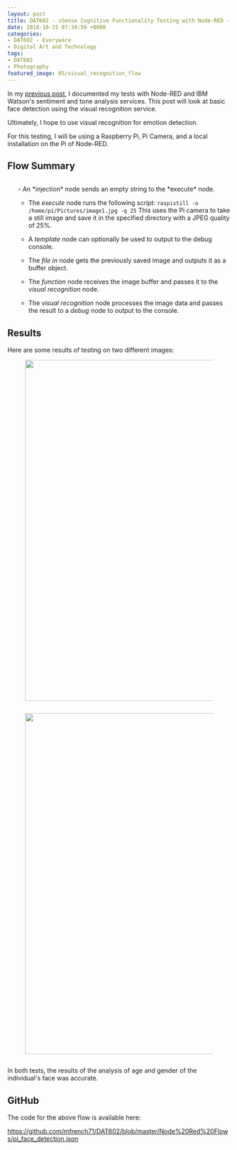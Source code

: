 ```yaml
---
layout: post
title: DAT602 - uSense Cognitive Functionality Testing with Node-RED - Visual Recognition
date: 2018-10-31 07:34:59 +0000
categories:
- DAT602 - Everyware
- Digital Art and Technology
tags:
- DAT602
- Photography
featured_image: 05/visual_recognition_flow
---
```

<p>In my <a href="{{ site.baseurl }}/dat602-usense-cognitive-functionality-testing-with-node-red-sentiment-and-tone/">previous post</a>, I documented my tests with Node-RED and IBM Watson's sentiment and tone analysis services. This post will look at basic face detection using the visual recognition service.</p>

Ultimately, I hope to use visual recognition for emotion detection.

For this testing, I will be using a Raspberry Pi, Pi Camera, and a local installation on the Pi of Node-RED.

## Flow Summary

<figure><a href="https://res.cloudinary.com/circleseven/image/upload/q_auto,f_auto/05/visual_recognition_flow"><img src="https://res.cloudinary.com/circleseven/image/upload/c_limit,w_800,h_800,q_auto,f_auto/05/visual_recognition_flow" srcset="https://res.cloudinary.com/circleseven/image/upload/c_limit,w_400,q_auto,f_auto/05/visual_recognition_flow 400w, https://res.cloudinary.com/circleseven/image/upload/c_limit,w_800,q_auto,f_auto/05/visual_recognition_flow 800w, https://res.cloudinary.com/circleseven/image/upload/c_limit,w_1200,q_auto,f_auto/05/visual_recognition_flow 1200w" sizes="(max-width: 768px) 100vw, 800px" alt="" loading="lazy"></a></figure>

<ol>- An *injection* node sends an empty string to the *execute* node.

- The *execute* node runs the following script: <code>raspistill -o /home/pi/Pictures/image1.jpg -q 25</code> This uses the Pi camera to take a still image and save it in the specified directory with a JPEG quality of 25%.

- A *template* node can optionally be used to output to the debug console.

- The *file in* node gets the previously saved image and outputs it as a buffer object.

- The *function* node receives the image buffer and passes it to the *visual recognition* node.

- The *visual recognition* node processes the image data and passes the result to a *debug* node to output to the console.
</ol>

## Results

Here are some results of testing on two different images:

<div class="gallery">

<figure><a href="https://res.cloudinary.com/circleseven/image/upload/q_auto,f_auto/05/male_photo-1"><img src="https://res.cloudinary.com/circleseven/image/upload/q_auto,f_auto/05/male_photo-1" width="1024" height="769" alt="" loading="lazy"></a></figure>
<figure><a href="https://res.cloudinary.com/circleseven/image/upload/q_auto,f_auto/05/male_result"><img src="https://res.cloudinary.com/circleseven/image/upload/c_limit,w_800,h_800,q_auto,f_auto/05/male_result" srcset="https://res.cloudinary.com/circleseven/image/upload/c_limit,w_400,q_auto,f_auto/05/male_result 400w, https://res.cloudinary.com/circleseven/image/upload/c_limit,w_800,q_auto,f_auto/05/male_result 800w, https://res.cloudinary.com/circleseven/image/upload/c_limit,w_1200,q_auto,f_auto/05/male_result 1200w" sizes="(max-width: 768px) 100vw, 800px" alt="" loading="lazy"></a></figure>
<figure><a href="https://res.cloudinary.com/circleseven/image/upload/q_auto,f_auto/05/female_photo-1"><img src="https://res.cloudinary.com/circleseven/image/upload/q_auto,f_auto/05/female_photo-1" width="1024" height="769" alt="" loading="lazy"></a></figure>
<figure><a href="https://res.cloudinary.com/circleseven/image/upload/q_auto,f_auto/05/female_result"><img src="https://res.cloudinary.com/circleseven/image/upload/c_limit,w_800,h_800,q_auto,f_auto/05/female_result" srcset="https://res.cloudinary.com/circleseven/image/upload/c_limit,w_400,q_auto,f_auto/05/female_result 400w, https://res.cloudinary.com/circleseven/image/upload/c_limit,w_800,q_auto,f_auto/05/female_result 800w, https://res.cloudinary.com/circleseven/image/upload/c_limit,w_1200,q_auto,f_auto/05/female_result 1200w" sizes="(max-width: 768px) 100vw, 800px" alt="" loading="lazy"></a></figure>

</div>

In both tests, the results of the analysis of age and gender of the individual's face was accurate.

## GitHub

The code for the above flow is available here:

<p><a href="https://github.com/mfrench71/DAT602/blob/master/Node%20Red%20Flows/pi_face_detection.json" target="_blank" rel="noreferrer noopener">https://github.com/mfrench71/DAT602/blob/master/Node%20Red%20Flows/pi_face_detection.json</a></p>
